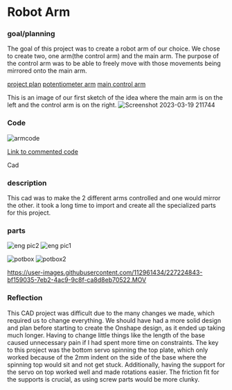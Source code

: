 # Robot Arm 

### goal/planning

The goal of this project was to create a robot arm of our choice. We chose to create two, one arm(the control arm) and the main arm.
The purpose of the control arm was to be able to freely move with those movements being mirrored onto the main arm.



[project plan](https://docs.google.com/document/d/1N13CiAop0agVnEHup3wdvLUEAzarODgKqOfmiuRUrMs/edit)
[potentiometer arm](https://cvilleschools.onshape.com/documents/26724a0d1cc3f933777b73a2/w/c8be2886cf0edbc0002c9e52/e/7b1dabcb93ea528d6ecd88b3)
[main control arm](https://cvilleschools.onshape.com/documents/d947195b915b6e2e7016d327/w/4f9a6de8badc0e543af7eec6/e/44d2a981b5bbddc248dbdbdc)

This is an image of our first sketch of the idea where the main arm is on the left and the control arm is on the right.
![Screenshot 2023-03-19 211744](https://user-images.githubusercontent.com/71402974/226225006-5d60c13c-8965-4f6a-91ba-2bcdef4e319b.png)

### Code
![armcode](https://user-images.githubusercontent.com/71402974/227539449-90616c9a-904b-4899-bc59-59c35886338e.png)

[Link to commented code](https://create.arduino.cc/editor/whunt29a/4c440bf3-3f6e-464b-9f79-051cee3a1420/preview)

Cad
### description
This cad was to make the 2 different arms controlled and one would mirror the other.
it took a long time to import and create all the specialized parts for this project.

### parts
![eng pic2](https://user-images.githubusercontent.com/112961434/227220598-65dfcce3-c781-40ae-aae1-faba7a894844.PNG)
![eng pic1](https://user-images.githubusercontent.com/112961434/227220630-3b72993f-f43c-4720-bd10-081a5fd84e2f.PNG)

![potbox](https://user-images.githubusercontent.com/71402974/227958262-530b202b-4562-46d9-b482-a1db8d583f7c.png)
![potbox2](https://user-images.githubusercontent.com/71402974/227958276-ce8e863f-e08a-4715-b48b-66288aed2072.png)





https://user-images.githubusercontent.com/112961434/227224843-bf159035-7eb2-4ac9-9c8f-ca8d8eb70522.MOV



### Reflection

This CAD project was difficult due to the many changes we made, which required us to change everything. We should have had a more solid design and plan before starting to create the Onshape design, as it ended up taking much longer. Having to change little things like the length of the base caused unnecessary pain if I had spent more time on constraints. The key to this project was the bottom servo spinning the top plate, which only worked because of the 2mm indent on the side of the base where the spinning top would sit and not get stuck. Additionally, having the support for the servo on top worked well and made rotations easier. The friction fit for the supports is crucial, as using screw parts would be more clunky.
